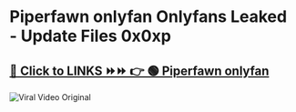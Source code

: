 
 # Piperfawn onlyfan Onlyfans Leaked - Update Files 0x0xp

## <h2><a href="https://clipsfans.com/Piperfawn_onlyfan&ref=git">🔗 Click to LINKS ⏩⏩ 👉 🟢 Piperfawn onlyfan </a></h2>

<a href="https://clipsfans.com/Piperfawn_onlyfan&ref=git" rel="nofollow" data-target="animated-image.originalLink"><img src="https://i.ibb.co.com/xMMVF88/686577567.gif" alt="Viral Video Original" style="max-width: 100%; display: inline-block;" data-target="animated-image.originalImage"></a>

